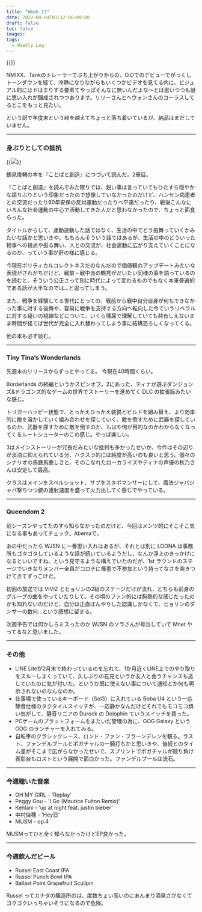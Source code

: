 ```yaml
---
title: "Week 13"
date: 2022-04-04T01:12:06+09:00
draft: false
toc: false
images:
tags:
  - Weekly Log
---
```


{{<youtube MVMuxOEk7ow>}}

NMIXX、Tankのトレーラーでぶち上がりからの、O.Oでのデビューでがっくしトーンダウンを経て、冷静になりながらもいくつかビデオを見てる内に、ビジュアル的にはドはまりする要素てやっぱそんなに無いんだよな～とは思いつつも謎に思い入れが醸成されつつあります。リリーさんとへウォンさんのコーラスしてるとこをもっと見たい。

という訳で年度末という峠を越えてちょっと落ち着いているが、納品はまだしていません。

---

### 身ぶりとしての抵抗

{{<image src="/images/2022/04/20220404_tsurumi.jpg">}}

鶴見俊輔の本を『ことばと創造』につづいて読んだ。2冊目。

『ことばと創造』を読んでみた限りでは、鋭い事は言っていてもひたすら穏やかな語りぶりという印象だったので想像していなかったのだけど、ハンセン病患者との交流だったり60年安保の反対運動だったりベ平連だったり、戦後こんなにいろんな社会運動の中心で活動してきた人だと思わなかったので、ちょっと面食らった。  

タイトルからして、運動運動した話ではなく、生活の中でどう振舞っていくかみたいな話かと思いきや。もちろんそういう話ではあるが、生活の中のどういった物事への視点や振る舞い、人との交流が、社会運動に広がり支えていくことになるのか、っていう事が肝の様に感じる。

今現在ポリティカルコレクトネスだのなんだので価値観のアップデートみたいな表現がされがちだけど、戦前・戦中派の鶴見がだいたい同様の事を語っているのを読むと、そういう公正さって別に時代によって変わるものでもなく本来普遍的である話が大半なのでは…と思ってしまう。

また、戦争を経験してる世代にとっての、戦前から戦中自分自身が何もできなかった事に対する後悔や、容易に戦争を支持する方向へ転向した今でいうリベラルに対する疑いの視線などについて、いくら理屈で理解していても共有しえないまま時間が経てば世代が完全に入れ替わってしまう事に結構恐ろしくなってくる。

他の本も必ず読む。

---

### Tiny Tina’s Wonderlands

先週末のリリースからずっとやってる。  今現在40時間くらい。

Borderlands の続編というかスピンオフ。2にあった、ティナが遊ぶダンジョンズ&ドラゴンズ的なゲームの世界でストーリーを進めてく DLC の拡張版みたいな感じ。

トリガーハッピー状態で、とっかえひっかえ装備とビルドを組み替え、より効率的に敵を溶かしていく組み合わせを探していく、敵を倒すために武器を探しているのか、武器を探すために敵を倒すのか、もはや何が目的なのかわからなくなってくるルートシューターのこの感じ。やっぱ楽しい。

3はメインストーリーが冗長だみたいな批判も多かったせいか、今作はその辺りが淡泊に抑えられている分、ハクスラ的には純度が高いのも良いと思う。個々のシナリオの馬鹿馬鹿しさと、そのこなれたローカライズやティナの声優の秋乃さんは安定して最高。

クラスはメインをスペルショット、サブをスタボマンサーにして、魔法ジャバジャバ撃ちつつ銃の連射速度を盛って火力出してく感じでやっている。

---

### Queendom 2

前シーズンやってたのすら知らなかったのだけど、今回はメンツ的にそこそこ気になる事もあってチェック。Abemaで。

あの中だったら WJSN に一番思い入れはあるが、それとは別に LOONA は事務所もゴタゴタしているような話が続いているようだし、なんか浮上のきっかけになるといいですね、という見守るような構えでいたのだが、1st ラウンドのステージでいきなりメンバー全員がコロナに罹患で不参加という持ってなさを突きつけてきてずっこけた。

初回の放送では VIVIZ とヒョリンの2組のステージだけが流れ、どちらも前身のグループの曲をやっていたりして、その頃のファン的には胸熱的な感じだったのかも知れないのだけど、自分は正直ぼんやりした認識しかなくて、ヒョリンのダンサーの数何…という感想に留まる。

次週予告では何かしらミスったのか WJSN のソラさんが号泣していて Mnet やってるなと思いました。

---

### その他

- LINE Liteが2月末で終わっているのを忘れて、1か月近くLINE上でのやり取りをスルーしまくっていて、久しぶりの花見というか友人と会うチャンスも逃していたのに気が付いた。というか既に使えない事について通知とか何も明示されないのなんなのか。
- 仕事場で使っているキーボード（Sol3）に入れている Boba U4 という一応静音仕様のタクタイルスイッチが、一応静かなんだけどそれでもモコモコ煩い気がして、静音リニアの Durock の Dolophin ていうスイッチを買った。
- PCゲームのプラットフォームをまたいだ管理の為に、GOG Galaxy という GOG のランチャーを入れてみる。
- 自転車のクラシックレース、ロンド・ファン・フラーンデレンを観る。ラスト、ファンデルプールとポガチャルの一騎打ちかと思いきや、後続とのタイム差がそこまで広がらなかったせいで、スプリントでポガチャルが競り負け表彰台もロストという展開で面白かった。ファンデルプールは流石。

---

### 今週聴いた音楽

- OH MY GIRL - 'Replay’
- Peggy Gou - 'I Go (Maurice Fulton Remix)’
- Kehlani - ‘up at night feat. justin bieber’
- 中村佳穂 - ‘Hey日’
- MUSM - op.4

MUSMってひと全く知らなかったけどEP良かった。

---

### 今週飲んだビール

- Russel East Coast IPA
- Russel Punch Bowl IPA
- Ballast Point Grapefruit Scullpin

Russel ってカナダの醸造所のは、度数ちょい高いのにあんまり酒臭さがなくてゴクゴクいっちゃいそうになるので危険。